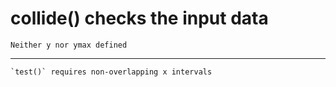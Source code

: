 # collide() checks the input data

    Neither y nor ymax defined

---

    `test()` requires non-overlapping x intervals

